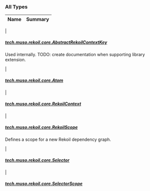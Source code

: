 

### All Types

| Name | Summary |
|---|---|
|

##### [tech.muso.rekoil.core.AbstractRekoilContextKey](../tech.muso.rekoil.core/-abstract-rekoil-context-key/index.md)

Used internally. TODO: create documentation when supporting library extension.


|

##### [tech.muso.rekoil.core.Atom](../tech.muso.rekoil.core/-atom/index.md)


|

##### [tech.muso.rekoil.core.RekoilContext](../tech.muso.rekoil.core/-rekoil-context/index.md)


|

##### [tech.muso.rekoil.core.RekoilScope](../tech.muso.rekoil.core/-rekoil-scope/index.md)

Defines a scope for a new Rekoil dependency graph.


|

##### [tech.muso.rekoil.core.Selector](../tech.muso.rekoil.core/-selector/index.md)


|

##### [tech.muso.rekoil.core.SelectorScope](../tech.muso.rekoil.core/-selector-scope/index.md)


